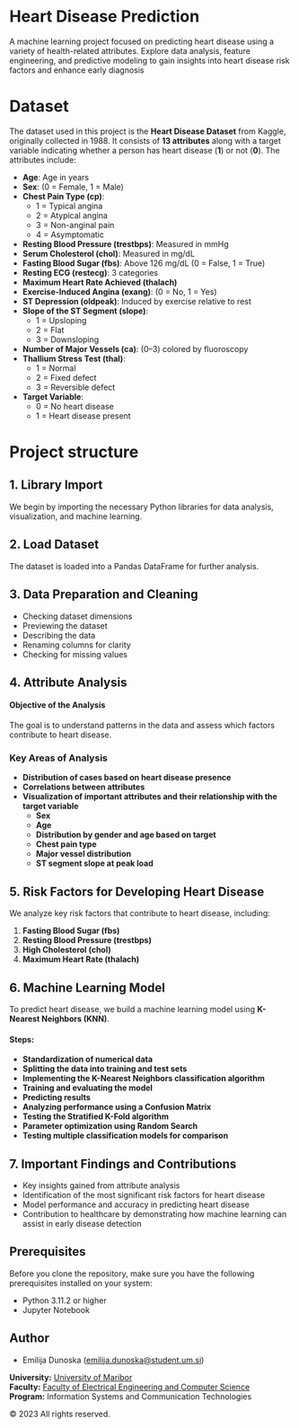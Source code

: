 # Heart Disease Prediction 
A machine learning project focused on predicting heart disease using a variety of health-related attributes. Explore data analysis, feature engineering, and predictive modeling to gain insights into heart disease risk factors and enhance early diagnosis

# Dataset

The dataset used in this project is the **Heart Disease Dataset** from Kaggle, originally collected in 1988. It consists of **13 attributes** along with a target variable indicating whether a person has heart disease (**1**) or not (**0**). The attributes include: 
- **Age**: Age in years  
- **Sex**: (0 = Female, 1 = Male)  
- **Chest Pain Type (cp)**:  
  - 1 = Typical angina  
  - 2 = Atypical angina  
  - 3 = Non-anginal pain  
  - 4 = Asymptomatic  
- **Resting Blood Pressure (trestbps)**: Measured in mmHg  
- **Serum Cholesterol (chol)**: Measured in mg/dL  
- **Fasting Blood Sugar (fbs)**: Above 126 mg/dL (0 = False, 1 = True)  
- **Resting ECG (restecg)**: 3 categories  
- **Maximum Heart Rate Achieved (thalach)**  
- **Exercise-Induced Angina (exang)**: (0 = No, 1 = Yes)  
- **ST Depression (oldpeak)**: Induced by exercise relative to rest  
- **Slope of the ST Segment (slope)**:  
  - 1 = Upsloping  
  - 2 = Flat  
  - 3 = Downsloping  
- **Number of Major Vessels (ca)**: (0–3) colored by fluoroscopy  
- **Thallium Stress Test (thal)**:  
  - 1 = Normal  
  - 2 = Fixed defect  
  - 3 = Reversible defect  
- **Target Variable**:  
  - 0 = No heart disease  
  - 1 = Heart disease present

# Project structure

## 1. Library Import  
We begin by importing the necessary Python libraries for data analysis, visualization, and machine learning.

## 2. Load Dataset  
The dataset is loaded into a Pandas DataFrame for further analysis.

## 3. Data Preparation and Cleaning  
- Checking dataset dimensions  
- Previewing the dataset  
- Describing the data  
- Renaming columns for clarity  
- Checking for missing values  

## 4. Attribute Analysis  
#### Objective of the Analysis  
The goal is to understand patterns in the data and assess which factors contribute to heart disease.  

### Key Areas of Analysis  
- **Distribution of cases based on heart disease presence**  
- **Correlations between attributes**  
- **Visualization of important attributes and their relationship with the target variable**  
  - **Sex**  
  - **Age**  
  - **Distribution by gender and age based on target**  
  - **Chest pain type**  
  - **Major vessel distribution**  
  - **ST segment slope at peak load**  

## 5. Risk Factors for Developing Heart Disease  
We analyze key risk factors that contribute to heart disease, including:  
1. **Fasting Blood Sugar (fbs)**  
2. **Resting Blood Pressure (trestbps)**  
3. **High Cholesterol (chol)**  
4. **Maximum Heart Rate (thalach)**  

## 6. Machine Learning Model  
To predict heart disease, we build a machine learning model using **K-Nearest Neighbors (KNN)**. 
#### Steps:  
- **Standardization of numerical data**  
- **Splitting the data into training and test sets**  
- **Implementing the K-Nearest Neighbors classification algorithm**  
- **Training and evaluating the model**  
- **Predicting results**  
- **Analyzing performance using a Confusion Matrix**  
- **Testing the Stratified K-Fold algorithm**  
- **Parameter optimization using Random Search**  
- **Testing multiple classification models for comparison**  

## 7. Important Findings and Contributions  
- Key insights gained from attribute analysis  
- Identification of the most significant risk factors for heart disease  
- Model performance and accuracy in predicting heart disease  
- Contribution to healthcare by demonstrating how machine learning can assist in early disease detection  

## Prerequisites

Before you clone the repository, make sure you have the following prerequisites installed on your system:

- Python 3.11.2 or higher
- Jupyter Notebook


## Author
- Emilija Dunoska (emilija.dunoska@student.um.si)


**University:** [University of Maribor](https://www.um.si/en/home-page/) </br>
**Faculty:** [Faculty of Electrical Engineering and Computer Science](https://feri.um.si/) </br>
**Program:** Information Systems and Communication Technologies </br>

&copy; 2023 All rights reserved.

